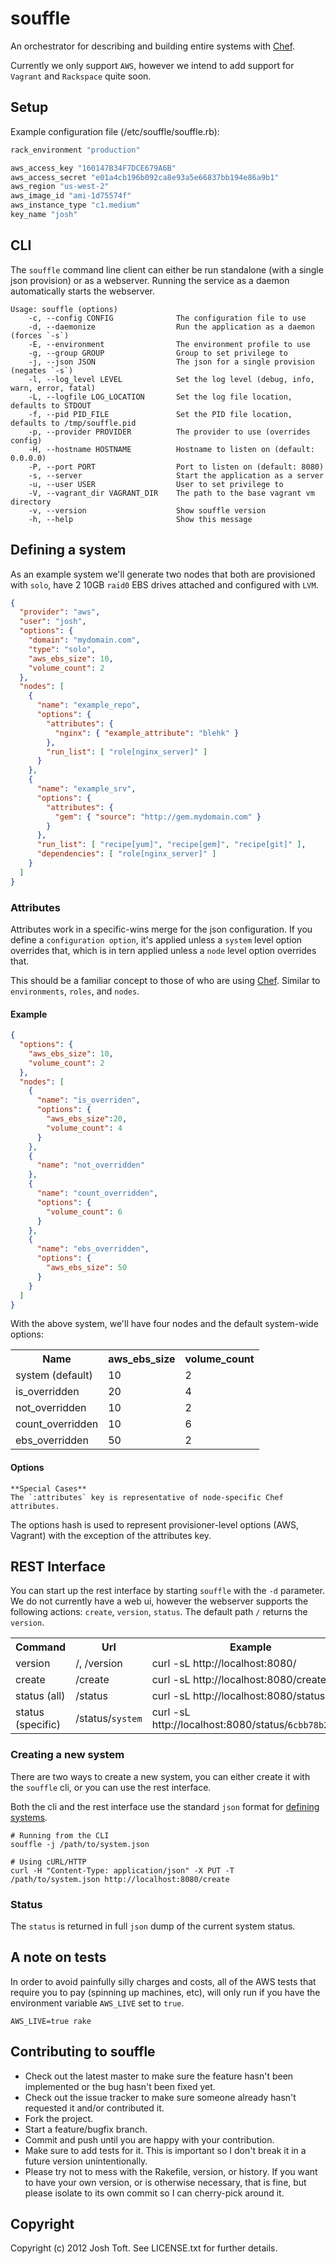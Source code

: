# souffle

An orchestrator for describing and building entire systems with [Chef](https://github.com/opscode/chef).

Currently we only support `AWS`, however we intend to add support for `Vagrant` and `Rackspace` quite soon.

## Setup

Example configuration file (/etc/souffle/souffle.rb):

```ruby
rack_environment "production"

aws_access_key "160147B34F7DCE679A6B"
aws_access_secret "e01a4cb196b092ca8e93a5e66837bb194e86a9b1"
aws_region "us-west-2"
aws_image_id "ami-1d75574f"
aws_instance_type "c1.medium"
key_name "josh"
```

## CLI

The `souffle` command line client can either be run standalone (with a single json provision) or as a webserver.
Running the service as a daemon automatically starts the webserver.

    Usage: souffle (options)
        -c, --config CONFIG              The configuration file to use
        -d, --daemonize                  Run the application as a daemon (forces `-s`)
        -E, --environment                The environment profile to use
        -g, --group GROUP                Group to set privilege to
        -j, --json JSON                  The json for a single provision (negates `-s`)
        -l, --log_level LEVEL            Set the log level (debug, info, warn, error, fatal)
        -L, --logfile LOG_LOCATION       Set the log file location, defaults to STDOUT
        -f, --pid PID_FILE               Set the PID file location, defaults to /tmp/souffle.pid
        -p, --provider PROVIDER          The provider to use (overrides config)
        -H, --hostname HOSTNAME          Hostname to listen on (default: 0.0.0.0)
        -P, --port PORT                  Port to listen on (default: 8080)
        -s, --server                     Start the application as a server
        -u, --user USER                  User to set privilege to
        -V, --vagrant_dir VAGRANT_DIR    The path to the base vagrant vm directory
        -v, --version                    Show souffle version
        -h, --help                       Show this message

## Defining a system

As an example system we'll generate two nodes that both are provisioned with `solo`, have 2 10GB `raid0` EBS drives attached and configured with `LVM`.

```json
{
  "provider": "aws",
  "user": "josh",
  "options": {
    "domain": "mydomain.com",
    "type": "solo",
    "aws_ebs_size": 10,
    "volume_count": 2
  },
  "nodes": [
    {
      "name": "example_repo",
      "options": {
        "attributes": {
          "nginx": { "example_attribute": "blehk" }
        },
        "run_list": [ "role[nginx_server]" ]
      }
    },
    {
      "name": "example_srv",
      "options": {
        "attributes": {
          "gem": { "source": "http://gem.mydomain.com" }
        }
      },
      "run_list": [ "recipe[yum]", "recipe[gem]", "recipe[git]" ],
      "dependencies": [ "role[nginx_server]" ]
    }
  ]
}
```

### Attributes

Attributes work in a specific-wins merge for the json configuration. If you define a `configuration option`, it's applied unless a `system` level option overrides that, which is in tern applied unless a `node` level option overrides that.

This should be a familiar concept to those of who are using [Chef](https://github.com/opscode/chef). Similar to `environments`, `roles`, and `nodes`.

#### Example

```json
{
  "options": {
    "aws_ebs_size": 10,
    "volume_count": 2
  },
  "nodes": [
    {
      "name": "is_overriden",
      "options": {
        "aws_ebs_size":20,
        "volume_count": 4
      }
    },
    {
      "name": "not_overridden"
    },
    {
      "name": "count_overridden",
      "options": {
        "volume_count": 6
      }
    },
    {
      "name": "ebs_overridden",
      "options": {
        "aws_ebs_size": 50
      }
    }
  ]
}
```

With the above system, we'll have four nodes and the default system-wide options:

<table>
  <tr>
    <th>Name</th><th>aws_ebs_size</th><th>volume_count</th>
  </tr>
  <tr>
    <td>system (default)</td>
    <td>10</td>
    <td>2</td>
  </tr>
  <tr>
    <td>is_overridden</td>
    <td>20</td>
    <td>4</td>
  </tr>
  <tr>
    <td>not_overridden</td>
    <td>10</td>
    <td>2</td>
  </tr>
  <tr>
    <td>count_overridden</td>
    <td>10</td>
    <td>6</td>
  </tr>
  <tr>
    <td>ebs_overridden</td>
    <td>50</td>
    <td>2</td>
  </tr>
</table>

#### Options

    **Special Cases**
    The `:attributes` key is representative of node-specific Chef attributes.


The options hash is used to represent provisioner-level options (AWS, Vagrant) with the exception of the attributes key.

## REST Interface

You can start up the rest interface by starting `souffle` with the `-d` parameter. We do not currently have a web ui, however the webserver supports the following actions: `create`, `version`, `status`. The default path `/` returns the `version`.

<table>
  <tr>
    <th>Command</th><th>Url</th><th>Example</th>
  </tr>
  <tr>
    <td>version</td>
    <td>/, /version</td>
    <td>curl -sL http://localhost:8080/</td>
  </tr>
  <tr>
    <td>create</td>
    <td>/create</td>
    <td>curl -sL http://localhost:8080/create</td>
  </tr>
  <tr>
    <td>status (all)</td>
    <td>/status</td>
    <td>curl -sL http://localhost:8080/status</td>
  </tr>
  <tr>
    <td>status (specific)</td>
    <td>/status/<code>system</code></td>
    <td>curl -sL http://localhost:8080/status/<code>6cbb78b2925a</code></td>
  </tr>
</table>

### Creating a new system

There are two ways to create a new system, you can either create it with the `souffle` cli, or you can use the rest interface.

Both the cli and the rest interface use the standard `json` format for [defining systems](https://github.com/seryl/souffle#defining-a-system).

    # Running from the CLI
    souffle -j /path/to/system.json

    # Using cURL/HTTP
    curl -H "Content-Type: application/json" -X PUT -T /path/to/system.json http://localhost:8080/create

### Status

The `status` is returned in full `json` dump of the current system status.

## A note on tests

In order to avoid painfully silly charges and costs, all of the AWS tests
that require you to pay (spinning up machines, etc), will only run if you
have the environment variable `AWS_LIVE` set to `true`.

    AWS_LIVE=true rake

## Contributing to souffle

* Check out the latest master to make sure the feature hasn't been implemented or the bug hasn't been fixed yet.
* Check out the issue tracker to make sure someone already hasn't requested it and/or contributed it.
* Fork the project.
* Start a feature/bugfix branch.
* Commit and push until you are happy with your contribution.
* Make sure to add tests for it. This is important so I don't break it in a future version unintentionally.
* Please try not to mess with the Rakefile, version, or history. If you want to have your own version, or is otherwise necessary, that is fine, but please isolate to its own commit so I can cherry-pick around it.

## Copyright

Copyright (c) 2012 Josh Toft. See LICENSE.txt for
further details.
